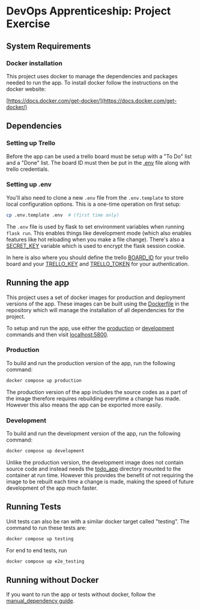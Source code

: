 # DevOps Apprenticeship: Project Exercise

## System Requirements

### Docker installation

This project uses docker to manage the dependencies and packages needed to run the app.
To install docker follow the instructions on the docker website:

[https://docs.docker.com/get-docker/](https://docs.docker.com/get-docker/)

## Dependencies

### Setting up Trello

Before the app can be used a trello board must be setup with a "To Do" list and a "Done" list. The board ID must then be put in the [.env](./.env) file along with trello credentials.

### Setting up .env

You'll also need to clone a new `.env` file from the `.env.template` to store local configuration options. This is a one-time operation on first setup:

```bash
cp .env.template .env  # (first time only)
```

The `.env` file is used by flask to set environment variables when running `flask run`. This enables things like development mode (which also enables features like hot reloading when you make a file change). There's also a [SECRET_KEY](https://flask.palletsprojects.com/en/1.1.x/config/#SECRET_KEY) variable which is used to encrypt the flask session cookie.

In here is also where you should define the trello [BOARD_ID](./.env#L9) for your trello board and your [TRELLO_KEY](./.env#L11) and [TRELLO_TOKEN](./.env#L12) for your authentication.

## Running the app

This project uses a set of docker images for production and deployment versions of the app. These images can be built using the [Dockerfile](Dockerfile) in the repository which will manage the installation of all dependencies for the project.

To setup and run the app, use either the [production](#production) or [development](#development) commands and then visit [localhost:5800](http://localhost:5800).

### Production

To build and run the production version of the app, run the following command:

```bash
docker compose up production
```

The production version of the app includes the source codes as a part of the image therefore requires rebuilding everytime a change has made. However this also means the app can be exported more easily.

### Development

To build and run the development version of the app, run the following command:

```bash
docker compose up development
```

Unlike the production version, the development image does not contain source code and instead needs the [todo_app](./todo_app/) directory mounted to the container at run time. However this provides the benefit of not requiring the image to be rebuilt each time a change is made, making the speed of future development of the app much faster.

## Running Tests

Unit tests can also be ran with a similar docker target called "testing". The command to run these tests are:

```bash
docker compose up testing
```

For end to end tests, run

```bash
docker compose up e2e_testing
```

## Running without Docker

If you want to run the app or tests without docker, follow the [manual_dependency guide](./manual_dependencies.md).
